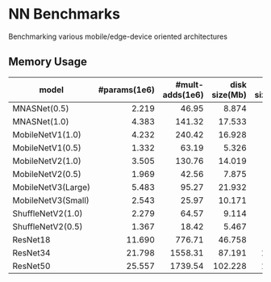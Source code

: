# NN Benchmarks
Benchmarking various mobile/edge-device oriented architectures


## Memory Usage
|      model       |#params(1e6)|#mult-adds(1e6)|disk size(Mb)|RAM size(Mb)|
|------------------|-----------:|--------------:|------------:|-----------:|
|MNASNet(0.5)      |       2.219|          46.95|        8.874|       29.02|
|MNASNet(1.0)      |       4.383|         141.32|       17.533|       53.42|
|MobileNetV1(1.0)  |       4.232|         240.42|       16.928|       49.46|
|MobileNetV1(0.5)  |       1.332|          63.19|        5.326|       21.60|
|MobileNetV2(1.0)  |       3.505|         130.76|       14.019|       57.37|
|MobileNetV2(0.5)  |       1.969|          42.56|        7.875|       31.50|
|MobileNetV3(Large)|       5.483|          95.27|       21.932|       50.65|
|MobileNetV3(Small)|       2.543|          25.97|       10.171|       19.62|
|ShuffleNetV2(1.0) |       2.279|          64.57|        9.114|       22.15|
|ShuffleNetV2(0.5) |       1.367|          18.42|        5.467|       12.28|
|ResNet18          |      11.690|         776.71|       46.758|       62.80|
|ResNet34          |      21.798|        1558.31|       87.191|      111.46|
|ResNet50          |      25.557|        1739.54|      102.228|      174.51|

